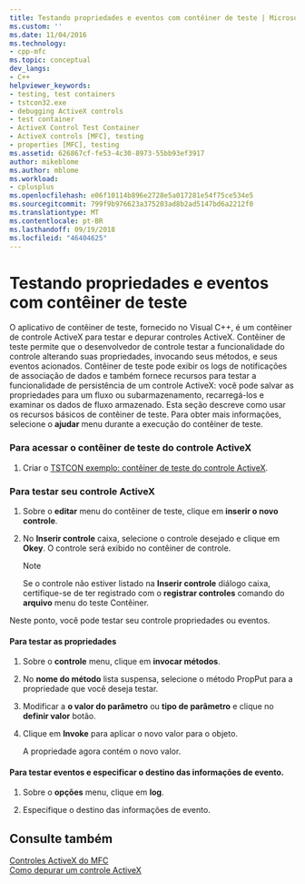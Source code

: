 ```yaml
---
title: Testando propriedades e eventos com contêiner de teste | Microsoft Docs
ms.custom: ''
ms.date: 11/04/2016
ms.technology:
- cpp-mfc
ms.topic: conceptual
dev_langs:
- C++
helpviewer_keywords:
- testing, test containers
- tstcon32.exe
- debugging ActiveX controls
- test container
- ActiveX Control Test Container
- ActiveX controls [MFC], testing
- properties [MFC], testing
ms.assetid: 626867cf-fe53-4c30-8973-55bb93ef3917
author: mikeblome
ms.author: mblome
ms.workload:
- cplusplus
ms.openlocfilehash: e06f10114b896e2728e5a017281e54f75ce534e5
ms.sourcegitcommit: 799f9b976623a375203ad8b2ad5147bd6a2212f0
ms.translationtype: MT
ms.contentlocale: pt-BR
ms.lasthandoff: 09/19/2018
ms.locfileid: "46404625"
---
```

# <a name="testing-properties-and-events-with-test-container"></a>Testando propriedades e eventos com contêiner de teste

O aplicativo de contêiner de teste, fornecido no Visual C++, é um contêiner de controle ActiveX para testar e depurar controles ActiveX. Contêiner de teste permite que o desenvolvedor de controle testar a funcionalidade do controle alterando suas propriedades, invocando seus métodos, e seus eventos acionados. Contêiner de teste pode exibir os logs de notificações de associação de dados e também fornece recursos para testar a funcionalidade de persistência de um controle ActiveX: você pode salvar as propriedades para um fluxo ou subarmazenamento, recarregá-los e examinar os dados de fluxo armazenado. Esta seção descreve como usar os recursos básicos de contêiner de teste. Para obter mais informações, selecione o **ajudar** menu durante a execução do contêiner de teste.

### <a name="to-access-the-activex-control-test-container"></a>Para acessar o contêiner de teste do controle ActiveX

1. Criar o [TSTCON exemplo: contêiner de teste do controle ActiveX](../visual-cpp-samples.md).

### <a name="to-test-your-activex-control"></a>Para testar seu controle ActiveX

1. Sobre o **editar** menu do contêiner de teste, clique em **inserir o novo controle**.

1. No **Inserir controle** caixa, selecione o controle desejado e clique em **Okey**. O controle será exibido no contêiner de controle.

    > [!NOTE]
    >  Se o controle não estiver listado na **Inserir controle** diálogo caixa, certifique-se de ter registrado com o **registrar controles** comando do **arquivo** menu do teste Contêiner.

Neste ponto, você pode testar seu controle propriedades ou eventos.

#### <a name="to-test-properties"></a>Para testar as propriedades

1. Sobre o **controle** menu, clique em **invocar métodos**.

1. No **nome do método** lista suspensa, selecione o método PropPut para a propriedade que você deseja testar.

1. Modificar a **o valor do parâmetro** ou **tipo de parâmetro** e clique no **definir valor** botão.

1. Clique em **Invoke** para aplicar o novo valor para o objeto.

     A propriedade agora contém o novo valor.

#### <a name="to-test-events-and-specify-the-destination-of-event-information"></a>Para testar eventos e especificar o destino das informações de evento.

1. Sobre o **opções** menu, clique em **log**.

1. Especifique o destino das informações de evento.

## <a name="see-also"></a>Consulte também

[Controles ActiveX do MFC](../mfc/mfc-activex-controls.md)<br/>
[Como depurar um controle ActiveX](/visualstudio/debugger/how-to-debug-an-activex-control)

